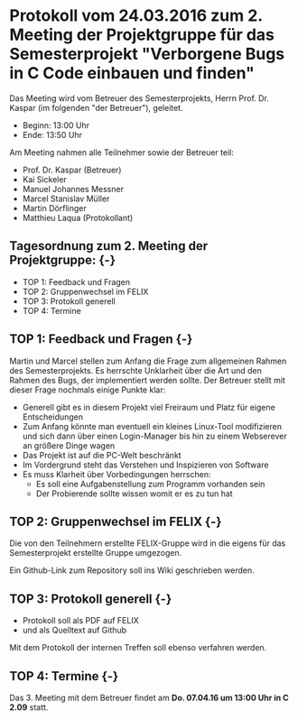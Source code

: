 # Protokoll vom 24.03.2016 zum 2. Meeting der Projektgruppe für das Semesterprojekt "Verborgene Bugs in C Code einbauen und finden"

Das Meeting wird vom Betreuer des Semesterprojekts, Herrn Prof. Dr. Kaspar (im
folgenden "der Betreuer"), geleitet.

- Beginn: 13:00 Uhr
- Ende:   13:50 Uhr

Am Meeting nahmen alle Teilnehmer sowie der Betreuer teil:

- Prof. Dr. Kaspar (Betreuer)
- Kai Sickeler
- Manuel Johannes Messner
- Marcel Stanislav Müller
- Martin Dörflinger
- Matthieu Laqua (Protokollant)

## Tagesordnung zum 2. Meeting der Projektgruppe: {-}
- TOP 1: Feedback und Fragen
- TOP 2: Gruppenwechsel im FELIX
- TOP 3: Protokoll generell
- TOP 4: Termine

## TOP 1: Feedback und Fragen {-}
Martin und Marcel stellen zum Anfang die Frage zum allgemeinen Rahmen des
Semesterprojekts.  Es herrschte Unklarheit über die Art und den Rahmen des
Bugs, der implementiert werden sollte.  Der Betreuer stellt mit dieser Frage
nochmals einige Punkte klar:

- Generell gibt es in diesem Projekt viel Freiraum und Platz für eigene Entscheidungen
- Zum Anfang könnte man eventuell ein kleines Linux-Tool modifizieren und sich
  dann über einen Login-Manager bis hin zu einem Webserever an größere Dinge
  wagen
- Das Projekt ist auf die PC-Welt beschränkt
- Im Vordergrund steht das Verstehen und Inspizieren von Software
- Es muss Klarheit über Vorbedingungen herrschen:
    - Es soll eine Aufgabenstellung zum Programm vorhanden sein
    - Der Probierende sollte wissen womit er es zu tun hat

## TOP 2: Gruppenwechsel im FELIX {-}
Die von den Teilnehmern erstellte FELIX-Gruppe wird in die eigens für das
Semesterprojekt erstellte Gruppe umgezogen.

Ein Github-Link zum Repository soll ins Wiki geschrieben werden.

## TOP 3: Protokoll generell {-}
- Protokoll soll als PDF auf FELIX
- und als Quelltext auf Github

Mit dem Protokoll der internen Treffen soll ebenso verfahren werden.

## TOP 4: Termine {-}
Das 3. Meeting mit dem Betreuer findet am **Do. 07.04.16 um 13:00 Uhr in C 2.09** statt.

